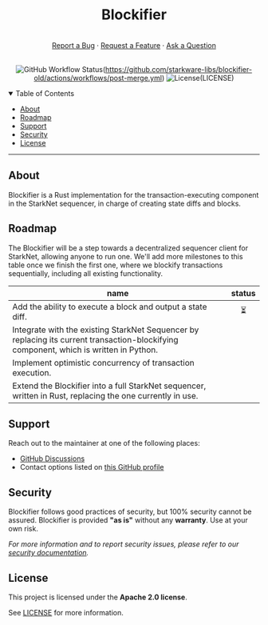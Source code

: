 <div align="center">
  <h1>Blockifier</h1>
  <br />
  <a href="https://github.com/starkware-libs/blockifier-old/issues/new?assignees=&labels=bug&template=01_BUG_REPORT.md&title=bug%3A+">Report a Bug</a>
  ·
  <a href="https://github.com/starkware-libs/blockifier-old/issues/new?assignees=&labels=enhancement&template=02_FEATURE_REQUEST.md&title=feat%3A+">Request a Feature</a>
  ·
  <a href="https://github.com/starkware-libs/blockifier-old/discussions/new?category=q-a">Ask a Question</a>
</div>

<div align="center">
<br />

![GitHub Workflow Status](https://github.com/starkware-libs/blockifier-old/actions/workflows/post-merge.yml/badge.svg)(https://github.com/starkware-libs/blockifier-old/actions/workflows/post-merge.yml)
![License](https://img.shields.io/github/license/starkware-libs/blockifier-old.svg?style=flat-square)(LICENSE)

</div>

<details open="open">
<summary>Table of Contents</summary>

- [About](#about)
- [Roadmap](#roadmap)
- [Support](#support)
- [Security](#security)
- [License](#license)

</details>

---

## About

Blockifier is a Rust implementation for the transaction-executing component in the StarkNet sequencer, in charge of creating state diffs and blocks.

## Roadmap
The Blockifier will be a step towards a decentralized sequencer client for StarkNet, allowing anyone to run one.
We'll add more milestones to this table once we finish the first one, where we blockify transactions sequentially, including all existing functionality.

| name                   | status |
|------------------------|:--------:|
| Add the ability to execute a block and output a state diff.                                                                                       | ⏳ |
| Integrate with the existing StarkNet Sequencer by replacing its current transaction-blockifying component, which is written in Python.            |    |
| Implement optimistic concurrency of transaction execution.                                                                                        |    |
| Extend the Blockifier into a full StarkNet sequencer, written in Rust, replacing the one currently in use.                                        |    |

## Support

Reach out to the maintainer at one of the following places:

- [GitHub Discussions](https://github.com/starkware-libs/blockifier-old/discussions)
- Contact options listed on [this GitHub profile](https://github.com/starkware-libs)

## Security

Blockifier follows good practices of security, but 100% security cannot be assured.
Blockifier is provided **"as is"** without any **warranty**. Use at your own risk.

_For more information and to report security issues, please refer to our [security documentation](docs/SECURITY.md)._

## License

This project is licensed under the **Apache 2.0 license**.

See [LICENSE](LICENSE) for more information.
